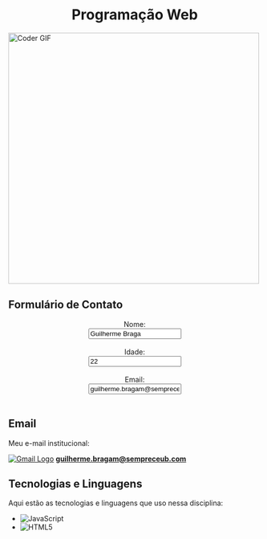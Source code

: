

<h1 align="center">Programação Web</h1>


<img src="https://media.giphy.com/media/SWoSkN6DxTszqIKEqv/giphy.gif" alt="Coder GIF" width="500">

## Formulário de Contato

<div align="center">
  <form>
    <label for="name">Nome:</label><br>
    <input type="text" id="name" name="name" value="Guilherme Braga" readonly><br><br>
    <label for="age">Idade:</label><br>
    <input type="number" id="age" name="age" value="22" readonly><br><br>
    <label for="email">Email:</label><br>
    <input type="email" id="email" name="email" value="guilherme.bragam@sempreceub.com" readonly><br><br>
  </form>
</div>

## Email

Meu e-mail institucional:

[![Gmail Logo](https://img.shields.io/badge/Gmail-4285F4?style=flat&logo=gmail&logoColor=white)](mailto:guilherme.bragam@sempreceub.com)
**guilherme.bragam@sempreceub.com**

## Tecnologias e Linguagens

Aqui estão as tecnologias e linguagens que uso nessa disciplina:

- ![JavaScript](https://img.shields.io/badge/-JavaScript-F7DF1E?style=flat&logo=javascript&logoColor=black)
- ![HTML5](https://img.shields.io/badge/-HTML5-E34F26?style=flat&logo=html5&logoColor=white)



